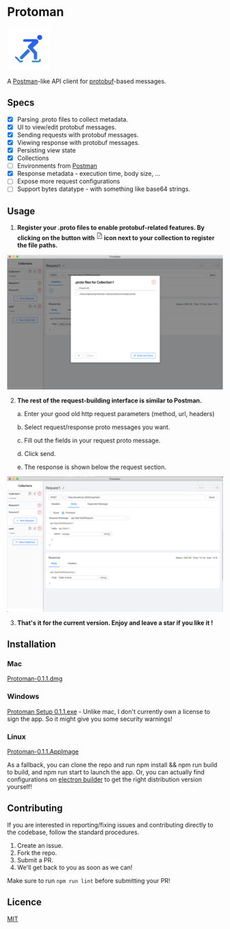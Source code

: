 # Protoman

<img src="assets/icon.png" width="100" />

A [Postman](https://www.postman.com/)-like API client for [protobuf](https://developers.google.com/protocol-buffers)-based messages.

## Specs

- [x] Parsing .proto files to collect metadata.
- [x] UI to view/edit protobuf messages.
- [x] Sending requests with protobuf messages.
- [x] Viewing response with protobuf messages.
- [x] Persisting view state
- [x] Collections
- [ ] Environments from [Postman](https://learning.postman.com/docs/postman/variables-and-environments/variables/)
- [x] Response metadata - execution time, body size, ...
- [ ] Expose more request configurations
- [ ] Support bytes datatype - with something like base64 strings.

## Usage

1. **Register your .proto files to enable protobuf-related features. <span>By clicking on the button with <img src="assets/p_icon.png" width=15/> icon next to your collection to register the file paths.</span>**

<img src="assets/protofile_manager.png" width=800>

2.  **The rest of the request-building interface is similar to Postman.**

    a. Enter your good old http request parameters (method, url, headers)

    b. Select request/response proto messages you want.

    c. Fill out the fields in your request proto message.

    d. Click send.

    e. The response is shown below the request section.

<img src="assets/req_resp.png" width=800>

3. **That's it for the current version. Enjoy and leave a star if you like it !**


## Installation

### Mac
[Protoman-0.1.1.dmg](http://protoman.co/mac/Protoman-0.1.1.dmg)

### Windows
[Protoman Setup 0.1.1.exe](http://protoman.co/win/Protoman%20Setup%200.1.1.exe) - Unlike mac, I don't currently own a license to sign the app. So it might give you some security warnings!

### Linux
[Protoman-0.1.1.AppImage](http://protoman.co/linux/Protoman-0.1.1.AppImage)

As a fallback, you can clone the repo and run npm install && npm run build to build, and npm run start to launch the app. Or, you can actually find configurations on [electron builder](https://www.electron.build/) to get the right distribution version yourself!

## Contributing

If you are interested in reporting/fixing issues and contributing directly to the codebase, follow the standard procedures.

1. Create an issue.
2. Fork the repo.
3. Submit a PR.
4. We'll get back to you as soon as we can!

Make sure to run `npm run lint` before submitting your PR!

## Licence

[MIT](LICENSE.txt)

